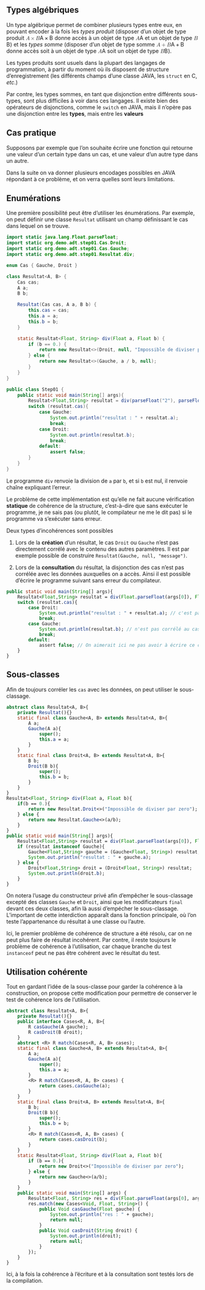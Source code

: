 <section>
        <h1 id="types-algébriques">Types algébriques</h1>
<p>Un type algébrique permet de combiner plusieurs types entre eux, en pouvant encoder à la fois les <em>types produit</em> (disposer d’un objet de type produit <span class="math inline"><span><span class="katex"><span class="katex-mathml"><math xmlns="http://www.w3.org/1998/Math/MathML"><semantics><mrow><mi>A</mi><mo>×</mo><mi>B</mi></mrow><annotation encoding="application/x-tex">A\times B</annotation></semantics></math></span><span class="katex-html" aria-hidden="true"><span class="base"><span class="strut" style="height: 0.76666em; vertical-align: -0.08333em;"></span><span class="mord mathdefault">A</span><span class="mspace" style="margin-right: 0.222222em;"></span><span class="mbin">×</span><span class="mspace" style="margin-right: 0.222222em;"></span></span><span class="base"><span class="strut" style="height: 0.68333em; vertical-align: 0em;"></span><span class="mord mathdefault" style="margin-right: 0.05017em;">B</span></span></span></span></span></span> donne accès à un objet de type <span class="math inline"><span><span class="katex"><span class="katex-mathml"><math xmlns="http://www.w3.org/1998/Math/MathML"><semantics><mrow><mi>A</mi></mrow><annotation encoding="application/x-tex">A</annotation></semantics></math></span><span class="katex-html" aria-hidden="true"><span class="base"><span class="strut" style="height: 0.68333em; vertical-align: 0em;"></span><span class="mord mathdefault">A</span></span></span></span></span></span> et un objet de type <span class="math inline"><span><span class="katex"><span class="katex-mathml"><math xmlns="http://www.w3.org/1998/Math/MathML"><semantics><mrow><mi>B</mi></mrow><annotation encoding="application/x-tex">B</annotation></semantics></math></span><span class="katex-html" aria-hidden="true"><span class="base"><span class="strut" style="height: 0.68333em; vertical-align: 0em;"></span><span class="mord mathdefault" style="margin-right: 0.05017em;">B</span></span></span></span></span></span>) et les <em>types somme</em> (disposer d’un objet de type somme <span class="math inline"><span><span class="katex"><span class="katex-mathml"><math xmlns="http://www.w3.org/1998/Math/MathML"><semantics><mrow><mi>A</mi><mo>+</mo><mi>B</mi></mrow><annotation encoding="application/x-tex">A+B</annotation></semantics></math></span><span class="katex-html" aria-hidden="true"><span class="base"><span class="strut" style="height: 0.76666em; vertical-align: -0.08333em;"></span><span class="mord mathdefault">A</span><span class="mspace" style="margin-right: 0.222222em;"></span><span class="mbin">+</span><span class="mspace" style="margin-right: 0.222222em;"></span></span><span class="base"><span class="strut" style="height: 0.68333em; vertical-align: 0em;"></span><span class="mord mathdefault" style="margin-right: 0.05017em;">B</span></span></span></span></span></span> donne accès soit à un objet de type <span class="math inline"><span><span class="katex"><span class="katex-mathml"><math xmlns="http://www.w3.org/1998/Math/MathML"><semantics><mrow><mi>A</mi></mrow><annotation encoding="application/x-tex">A</annotation></semantics></math></span><span class="katex-html" aria-hidden="true"><span class="base"><span class="strut" style="height: 0.68333em; vertical-align: 0em;"></span><span class="mord mathdefault">A</span></span></span></span></span></span> soit un objet de type <span class="math inline"><span><span class="katex"><span class="katex-mathml"><math xmlns="http://www.w3.org/1998/Math/MathML"><semantics><mrow><mi>B</mi></mrow><annotation encoding="application/x-tex">B</annotation></semantics></math></span><span class="katex-html" aria-hidden="true"><span class="base"><span class="strut" style="height: 0.68333em; vertical-align: 0em;"></span><span class="mord mathdefault" style="margin-right: 0.05017em;">B</span></span></span></span></span></span>).</p>
<p>Les types produits sont usuels dans la plupart des langages de programmation, à partir du moment où ils disposent de structure d’enregistrement (les différents champs d’une classe JAVA, les <code>struct</code> en C, <em>etc</em>.)</p>
<p>Par contre, les types sommes, en tant que disjonction entre différents sous-types, sont plus difficiles à voir dans ces langages. Il existe bien des opérateurs de disjonctions, comme le <code>switch</code> en JAVA, mais il n’opère pas une disjonction entre les <strong>types</strong>, mais entre les <strong>valeurs</strong></p>
<h1 id="cas-pratique">Cas pratique</h1>
<p>Supposons par exemple que l’on souhaite écrire une fonction qui retourne une valeur d’un certain type dans un cas, et une valeur d’un autre type dans un autre.</p>
<p>Dans la suite on va donner plusieurs encodages possibles en JAVA répondant à ce problème, et on verra quelles sont leurs limitations.</p>
<h2 id="enumérations">Enumérations</h2>
<p>Une première possibilité peut être d’utiliser les énumérations. Par exemple, on peut définir une classe <code>Resultat</code> utilisant un champ définissant le cas dans lequel on se trouve.</p>

```java
import static java.lang.Float.parseFloat;
import static org.demo.adt.step01.Cas.Droit;
import static org.demo.adt.step01.Cas.Gauche;
import static org.demo.adt.step01.Resultat.div;

enum Cas { Gauche, Droit }

class Resultat<A, B> {
    Cas cas;
    A a;
    B b;

    Resultat(Cas cas, A a, B b) {
        this.cas = cas;
        this.a = a;
        this.b = b;
    }

    static Resultat<Float, String> div(Float a, Float b) {
        if (b == 0.) {
            return new Resultat<>(Droit, null, "Impossible de diviser par zero");
        } else {
            return new Resultat<>(Gauche, a / b, null);
        }
    }
}

public class Step01 {
    public static void main(String[] args){
        Resultat<Float,String> resultat = div(parseFloat("2"), parseFloat("0"));
        switch (resultat.cas){
            case Gauche:
                System.out.println("resultat : " + resultat.a);
                break;
            case Droit:
                System.out.println(resultat.b);
                break;
            default:
                assert false;
        }
    }
}
```

<p>Le programme <code>div</code> renvoie la division de <code>a</code> par <code>b</code>, et si <code>b</code> est nul, il renvoie chaîne expliquant l’erreur.</p>
<p>Le problème de cette implémentation est qu’elle ne fait aucune vérification <strong>statique</strong> de cohérence de la structure, c’est-à-dire que sans exécuter le programme, je ne sais pas (ou plutôt, le compilateur ne me le dit pas) si le programme va s’exécuter sans erreur.</p>
<p>Deux types d’incohérences sont possibles</p>
<ol type="1">
<li><p>Lors de la <strong>création</strong> d’un résultat, le cas <code>Droit</code> ou <code>Gauche</code> n’est pas directement corrélé avec le contenu des autres paramètres. Il est par exemple possible de construire <code>Resultat(Gauche, null, "message")</code>.</p></li>
<li><p>Lors de la <strong>consultation</strong> du résultat, la disjonction des cas n’est pas corrélée avec les données auxquelles on a accès. Ainsi il est possible d’écrire le programme suivant sans erreur du compilateur.</p></li>
</ol>
<div class="sourceCode" id="cb2"><pre class="sourceCode java"><code class="sourceCode java"><a class="sourceLine" id="cb2-1" title="1"><span class="kw">public</span> <span class="dt">static</span> <span class="dt">void</span> <span class="fu">main</span>(<span class="bu">String</span>[] args){</a>
<a class="sourceLine" id="cb2-2" title="2">    Resultat&lt;<span class="bu">Float</span>,<span class="bu">String</span>&gt; resultat = <span class="fu">div</span>(<span class="bu">Float</span>.<span class="fu">parseFloat</span>(args[<span class="dv">0</span>]), <span class="bu">Float</span>.<span class="fu">parseFloat</span>(args[<span class="dv">1</span>]));</a>
<a class="sourceLine" id="cb2-3" title="3">    <span class="kw">switch</span> (resultat.<span class="fu">cas</span>){</a>
<a class="sourceLine" id="cb2-4" title="4">        <span class="kw">case</span> Droit:</a>
<a class="sourceLine" id="cb2-5" title="5">            <span class="bu">System</span>.<span class="fu">out</span>.<span class="fu">println</span>(<span class="st">"resultat : "</span> + resultat.<span class="fu">a</span>); <span class="co">// c'est pas corrélé au cas Droit</span></a>
<a class="sourceLine" id="cb2-6" title="6">            <span class="kw">break</span>;</a>
<a class="sourceLine" id="cb2-7" title="7">        <span class="kw">case</span> Gauche:</a>
<a class="sourceLine" id="cb2-8" title="8">            <span class="bu">System</span>.<span class="fu">out</span>.<span class="fu">println</span>(resultat.<span class="fu">b</span>); <span class="co">// n'est pas corrélé au cas Gauche</span></a>
<a class="sourceLine" id="cb2-9" title="9">            <span class="kw">break</span>;</a>
<a class="sourceLine" id="cb2-10" title="10">        <span class="kw">default</span>:</a>
<a class="sourceLine" id="cb2-11" title="11">            assert <span class="kw">false</span>; <span class="co">// On aimerait ici ne pas avoir à écrire ce cas</span></a>
<a class="sourceLine" id="cb2-12" title="12">    }</a>
<a class="sourceLine" id="cb2-13" title="13">}</a></code></pre></div>
<h2 id="sous-classes">Sous-classes</h2>
<p>Afin de toujours corréler les <code>cas</code> avec les données, on peut utiliser le sous-classage.</p>
<div class="sourceCode" id="cb3"><pre class="sourceCode java"><code class="sourceCode java"><a class="sourceLine" id="cb3-1" title="1"><span class="kw">abstract</span> <span class="kw">class</span> Resultat&lt;A, B&gt;{</a>
<a class="sourceLine" id="cb3-2" title="2">    <span class="kw">private</span> <span class="fu">Resultat</span>(){}</a>
<a class="sourceLine" id="cb3-3" title="3">    <span class="dt">static</span> <span class="dt">final</span> <span class="kw">class</span> Gauche&lt;A, B&gt; <span class="kw">extends</span> Resultat&lt;A, B&gt;{</a>
<a class="sourceLine" id="cb3-4" title="4">        A a;</a>
<a class="sourceLine" id="cb3-5" title="5">        <span class="fu">Gauche</span>(A a){</a>
<a class="sourceLine" id="cb3-6" title="6">            <span class="kw">super</span>();</a>
<a class="sourceLine" id="cb3-7" title="7">            <span class="kw">this</span>.<span class="fu">a</span> = a;</a>
<a class="sourceLine" id="cb3-8" title="8">        }</a>
<a class="sourceLine" id="cb3-9" title="9">    }</a>
<a class="sourceLine" id="cb3-10" title="10">    <span class="dt">static</span> <span class="dt">final</span> <span class="kw">class</span> Droit&lt;A, B&gt; <span class="kw">extends</span> Resultat&lt;A, B&gt;{</a>
<a class="sourceLine" id="cb3-11" title="11">        B b;</a>
<a class="sourceLine" id="cb3-12" title="12">        <span class="fu">Droit</span>(B b){</a>
<a class="sourceLine" id="cb3-13" title="13">            <span class="kw">super</span>();</a>
<a class="sourceLine" id="cb3-14" title="14">            <span class="kw">this</span>.<span class="fu">b</span> = b;</a>
<a class="sourceLine" id="cb3-15" title="15">        }</a>
<a class="sourceLine" id="cb3-16" title="16">    }</a>
<a class="sourceLine" id="cb3-17" title="17">}</a>
<a class="sourceLine" id="cb3-18" title="18">Resultat&lt;<span class="bu">Float</span>, <span class="bu">String</span>&gt; <span class="fu">div</span>(<span class="bu">Float</span> a, <span class="bu">Float</span> b){</a>
<a class="sourceLine" id="cb3-19" title="19">    <span class="kw">if</span>(b == <span class="fl">0.</span>){</a>
<a class="sourceLine" id="cb3-20" title="20">        <span class="kw">return</span> <span class="kw">new</span> Resultat.<span class="fu">Droit</span>&lt;&gt;(<span class="st">"Impossible de diviser par zero"</span>);</a>
<a class="sourceLine" id="cb3-21" title="21">    } <span class="kw">else</span> {</a>
<a class="sourceLine" id="cb3-22" title="22">        <span class="kw">return</span> <span class="kw">new</span> Resultat.<span class="fu">Gauche</span>&lt;&gt;(a/b);</a>
<a class="sourceLine" id="cb3-23" title="23">    }</a>
<a class="sourceLine" id="cb3-24" title="24">}</a>
<a class="sourceLine" id="cb3-25" title="25"><span class="kw">public</span> <span class="dt">static</span> <span class="dt">void</span> <span class="fu">main</span>(<span class="bu">String</span>[] args){</a>
<a class="sourceLine" id="cb3-26" title="26">    Resultat&lt;<span class="bu">Float</span>,<span class="bu">String</span>&gt; resultat = <span class="fu">div</span>(<span class="bu">Float</span>.<span class="fu">parseFloat</span>(args[<span class="dv">0</span>]), <span class="bu">Float</span>.<span class="fu">parseFloat</span>(args[<span class="dv">1</span>]));</a>
<a class="sourceLine" id="cb3-27" title="27">    <span class="kw">if</span> (resultat <span class="kw">instanceof</span> Gauche){</a>
<a class="sourceLine" id="cb3-28" title="28">        Gauche&lt;<span class="bu">Float</span>,<span class="bu">String</span>&gt; gauche = (Gauche&lt;<span class="bu">Float</span>, <span class="bu">String</span>&gt;) resultat;</a>
<a class="sourceLine" id="cb3-29" title="29">        <span class="bu">System</span>.<span class="fu">out</span>.<span class="fu">println</span>(<span class="st">"resultat : "</span> + gauche.<span class="fu">a</span>);</a>
<a class="sourceLine" id="cb3-30" title="30">    } <span class="kw">else</span> {</a>
<a class="sourceLine" id="cb3-31" title="31">        Droit&lt;<span class="bu">Float</span>,<span class="bu">String</span>&gt; droit = (Droit&lt;<span class="bu">Float</span>, <span class="bu">String</span>&gt;) resultat;</a>
<a class="sourceLine" id="cb3-32" title="32">        <span class="bu">System</span>.<span class="fu">out</span>.<span class="fu">println</span>(droit.<span class="fu">b</span>);</a>
<a class="sourceLine" id="cb3-33" title="33">    }</a>
<a class="sourceLine" id="cb3-34" title="34">}</a></code></pre></div>
<p>On notera l’usage du constructeur privé afin d’empêcher le sous-classage excepté des classes <code>Gauche</code> et <code>Droit</code>, ainsi que les modificateurs <code>final</code> devant ces deux classes, afin là aussi d’empécher le sous-classage. L’important de cette interdiction apparaît dans la fonction principale, où l’on teste l’appartenance du résultat à une classe ou l’autre.</p>
<p>Ici, le premier problème de cohérence de structure a été résolu, car on ne peut plus faire de résultat incohérent. Par contre, il reste toujours le problème de cohérence à l’utilisation, car chaque branche du test <code>instanceof</code> peut ne pas être cohérent avec le résultat du test.</p>
<h2 id="utilisation-cohérente">Utilisation cohérente</h2>
<p>Tout en gardant l’idée de la sous-classe pour garder la cohérence à la construction, on propose cette modification pour permettre de conserver le test de cohérence lors de l’utilisation.</p>
<div class="sourceCode" id="cb4"><pre class="sourceCode java"><code class="sourceCode java"><a class="sourceLine" id="cb4-1" title="1"><span class="kw">abstract</span> <span class="kw">class</span> Resultat&lt;A, B&gt;{</a>
<a class="sourceLine" id="cb4-2" title="2">    <span class="kw">private</span> <span class="fu">Resultat</span>(){}</a>
<a class="sourceLine" id="cb4-3" title="3">    <span class="kw">public</span> <span class="kw">interface</span> Cases&lt;R, A, B&gt;{</a>
<a class="sourceLine" id="cb4-4" title="4">        R <span class="fu">casGauche</span>(A gauche);</a>
<a class="sourceLine" id="cb4-5" title="5">        R <span class="fu">casDroit</span>(B droit);</a>
<a class="sourceLine" id="cb4-6" title="6">    }</a>
<a class="sourceLine" id="cb4-7" title="7">    <span class="kw">abstract</span> &lt;R&gt; R <span class="fu">match</span>(Cases&lt;R, A, B&gt; cases);</a>
<a class="sourceLine" id="cb4-8" title="8">    <span class="dt">static</span> <span class="dt">final</span> <span class="kw">class</span> Gauche&lt;A, B&gt; <span class="kw">extends</span> Resultat&lt;A, B&gt;{</a>
<a class="sourceLine" id="cb4-9" title="9">        A a;</a>
<a class="sourceLine" id="cb4-10" title="10">        <span class="fu">Gauche</span>(A a){</a>
<a class="sourceLine" id="cb4-11" title="11">            <span class="kw">super</span>();</a>
<a class="sourceLine" id="cb4-12" title="12">            <span class="kw">this</span>.<span class="fu">a</span> = a;</a>
<a class="sourceLine" id="cb4-13" title="13">        }</a>
<a class="sourceLine" id="cb4-14" title="14">        &lt;R&gt; R <span class="fu">match</span>(Cases&lt;R, A, B&gt; cases) {</a>
<a class="sourceLine" id="cb4-15" title="15">            <span class="kw">return</span> cases.<span class="fu">casGauche</span>(a);</a>
<a class="sourceLine" id="cb4-16" title="16">        }</a>
<a class="sourceLine" id="cb4-17" title="17">    }</a>
<a class="sourceLine" id="cb4-18" title="18">    <span class="dt">static</span> <span class="dt">final</span> <span class="kw">class</span> Droit&lt;A, B&gt; <span class="kw">extends</span> Resultat&lt;A, B&gt;{</a>
<a class="sourceLine" id="cb4-19" title="19">        B b;</a>
<a class="sourceLine" id="cb4-20" title="20">        <span class="fu">Droit</span>(B b){</a>
<a class="sourceLine" id="cb4-21" title="21">            <span class="kw">super</span>();</a>
<a class="sourceLine" id="cb4-22" title="22">            <span class="kw">this</span>.<span class="fu">b</span> = b;</a>
<a class="sourceLine" id="cb4-23" title="23">        }</a>
<a class="sourceLine" id="cb4-24" title="24">        &lt;R&gt; R <span class="fu">match</span>(Cases&lt;R, A, B&gt; cases) {</a>
<a class="sourceLine" id="cb4-25" title="25">            <span class="kw">return</span> cases.<span class="fu">casDroit</span>(b);</a>
<a class="sourceLine" id="cb4-26" title="26">        }</a>
<a class="sourceLine" id="cb4-27" title="27">    }</a>
<a class="sourceLine" id="cb4-28" title="28">    <span class="dt">static</span> Resultat&lt;<span class="bu">Float</span>, <span class="bu">String</span>&gt; <span class="fu">div</span>(<span class="bu">Float</span> a, <span class="bu">Float</span> b){</a>
<a class="sourceLine" id="cb4-29" title="29">        <span class="kw">if</span> (b == <span class="fl">0.</span>){</a>
<a class="sourceLine" id="cb4-30" title="30">            <span class="kw">return</span> <span class="kw">new</span> Droit&lt;&gt;(<span class="st">"Impossible de diviser par zero"</span>);</a>
<a class="sourceLine" id="cb4-31" title="31">        } <span class="kw">else</span> {</a>
<a class="sourceLine" id="cb4-32" title="32">            <span class="kw">return</span> <span class="kw">new</span> Gauche&lt;&gt;(a/b);</a>
<a class="sourceLine" id="cb4-33" title="33">        }</a>
<a class="sourceLine" id="cb4-34" title="34">    }</a>
<a class="sourceLine" id="cb4-35" title="35">    <span class="kw">public</span> <span class="dt">static</span> <span class="dt">void</span> <span class="fu">main</span>(<span class="bu">String</span>[] args) {</a>
<a class="sourceLine" id="cb4-36" title="36">        Resultat&lt;<span class="bu">Float</span>, <span class="bu">String</span>&gt; res = <span class="fu">div</span>(<span class="bu">Float</span>.<span class="fu">parseFloat</span>(args[<span class="dv">0</span>], args[<span class="dv">1</span>]));</a>
<a class="sourceLine" id="cb4-37" title="37">        res.<span class="fu">match</span>(<span class="kw">new</span> Cases&lt;<span class="bu">Void</span>, <span class="bu">Float</span>, <span class="bu">String</span>&gt;() {</a>
<a class="sourceLine" id="cb4-38" title="38">            <span class="kw">public</span> <span class="bu">Void</span> <span class="fu">casGauche</span>(<span class="bu">Float</span> gauche) {</a>
<a class="sourceLine" id="cb4-39" title="39">                <span class="bu">System</span>.<span class="fu">out</span>.<span class="fu">println</span>(<span class="st">"res : "</span> + gauche);</a>
<a class="sourceLine" id="cb4-40" title="40">                <span class="kw">return</span> <span class="kw">null</span>;</a>
<a class="sourceLine" id="cb4-41" title="41">            }</a>
<a class="sourceLine" id="cb4-42" title="42">            <span class="kw">public</span> <span class="bu">Void</span> <span class="fu">casDroit</span>(<span class="bu">String</span> droit) {</a>
<a class="sourceLine" id="cb4-43" title="43">                <span class="bu">System</span>.<span class="fu">out</span>.<span class="fu">println</span>(droit);</a>
<a class="sourceLine" id="cb4-44" title="44">                <span class="kw">return</span> <span class="kw">null</span>;</a>
<a class="sourceLine" id="cb4-45" title="45">            }</a>
<a class="sourceLine" id="cb4-46" title="46">        });</a>
<a class="sourceLine" id="cb4-47" title="47">    }</a>
<a class="sourceLine" id="cb4-48" title="48">}</a></code></pre></div>
<p>Ici, à la fois la cohérence à l’écriture et à la consultation sont testés lors de la compilation.</p>
    </section>
